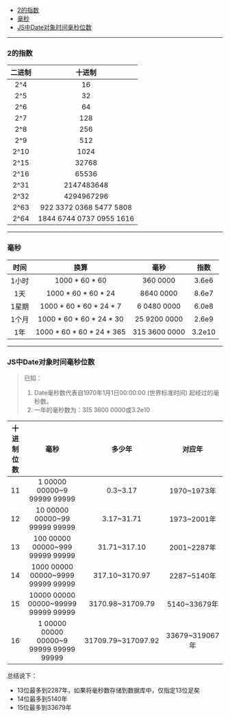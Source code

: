 
<!-- TOC -->

- [2的指数](#2的指数)
- [毫秒](#毫秒)
- [JS中Date对象时间毫秒位数](#js中date对象时间毫秒位数)

<!-- /TOC -->

<hr>

### 2的指数

| 二进制 | 十进制 |
| :-: | :-: |
| 2^4| 16 |
| 2^5| 32 |
| 2^6| 64 |
| 2^7| 128 |
| 2^8| 256 |
| 2^9| 512 |
| 2^10| 1024 |
| 2^15| 32768 |
| 2^16| 65536 |
| 2^31| 2147483648 |
| 2^32| 4294967296 |
| 2^63| 922 3372 0368 5477 5808 |
| 2^64| 1844 6744 0737 0955 1616 |

<hr>

### 毫秒

| 时间 | 换算 | 毫秒 | 指数 |
| :-: | :-: | :-: | :-: |
| 1小时 | 1000 * 60 * 60|360 0000 | 3.6e6 |
| 1天 | 1000 * 60 * 60 * 24 | 8640 0000 | 8.6e7 |
| 1星期 | 1000 * 60 * 60 * 24 * 7 | 6 0480 0000 | 6.0e8 |
| 1个月 | 1000 * 60 * 60 * 24 * 30 | 25 9200 0000 | 2.6e9 |
| 1年 | 1000 * 60 * 60 * 24 * 365 | 315 3600 0000 | 3.2e10 |

<hr>

### JS中Date对象时间毫秒位数

> 已知：
> 1. Date毫秒数代表自1970年1月1日00:00:00 (世界标准时间) 起经过的毫秒数。
> 2. 一年的毫秒数为：315 3600 0000或3.2e10

| 十进制位数 | 毫秒 | 多少年 | 对应年 |
| :-: | :-: | :-: | :-: |
| 11 | 1 00000 00000~9 99999 99999 | 0.3~3.17 | 1970~1973年 |
| 12 | 10 00000 00000~99 99999 99999 | 3.17~31.71 | 1973~2001年 |
| 13 | 100 00000 00000~999 99999 99999 | 31.71~317.10 | 2001~2287年 |
| 14 | 1000 00000 00000~9999 99999 99999 | 317.10~3170.97 | 2287~5140年 |
| 15 | 10000 00000 00000~99999 99999 99999 | 3170.98~31709.79 | 5140~33679年 |
| 16 | 1 00000 00000 00000~9 99999 99999 99999 | 31709.79~317097.92 | 33679~319067年 |

总结说下：
- 13位最多到2287年，如果将毫秒数存储到数据库中，仅指定13位足矣
- 14位最多到5140年
- 15位最多到33679年


